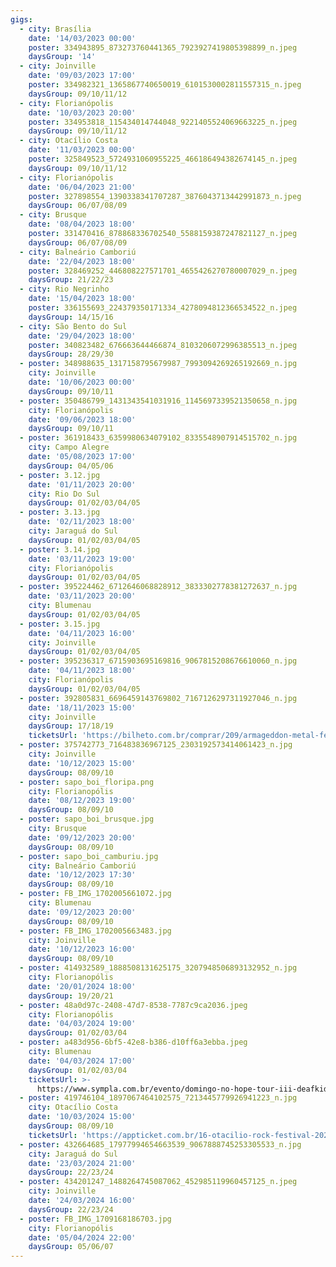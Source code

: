 ```yaml
---
gigs:
  - city: Brasília
    date: '14/03/2023 00:00'
    poster: 334943895_873273760441365_7923927419805398899_n.jpeg
    daysGroup: '14'
  - city: Joinville
    date: '09/03/2023 17:00'
    poster: 334982321_1365867740650019_6101530002811557315_n.jpeg
    daysGroup: 09/10/11/12
  - city: Florianópolis
    date: '10/03/2023 20:00'
    poster: 334953818_115434014744048_9221405524069663225_n.jpeg
    daysGroup: 09/10/11/12
  - city: Otacílio Costa
    date: '11/03/2023 00:00'
    poster: 325849523_5724931060955225_466186494382674145_n.jpeg
    daysGroup: 09/10/11/12
  - city: Florianópolis
    date: '06/04/2023 21:00'
    poster: 327898554_1390338341707287_3876043713442991873_n.jpeg
    daysGroup: 06/07/08/09
  - city: Brusque
    date: '08/04/2023 18:00'
    poster: 331470416_878868336702540_5588159387247821127_n.jpeg
    daysGroup: 06/07/08/09
  - city: Balneário Camboriú
    date: '22/04/2023 18:00'
    poster: 328469252_446808227571701_4655426270780007029_n.jpeg
    daysGroup: 21/22/23
  - city: Rio Negrinho
    date: '15/04/2023 18:00'
    poster: 336155693_224379350171334_4278094812366534522_n.jpeg
    daysGroup: 14/15/16
  - city: São Bento do Sul
    date: '29/04/2023 18:00'
    poster: 340823482_676663644466874_8103206072996385513_n.jpeg
    daysGroup: 28/29/30
  - poster: 348988635_1317158795679987_7993094269265192669_n.jpg
    city: Joinville
    date: '10/06/2023 00:00'
    daysGroup: 09/10/11
  - poster: 350486799_1431343541031916_1145697339521350658_n.jpg
    city: Florianópolis
    date: '09/06/2023 18:00'
    daysGroup: 09/10/11
  - poster: 361918433_6359980634079102_8335548907914515702_n.jpg
    city: Campo Alegre
    date: '05/08/2023 17:00'
    daysGroup: 04/05/06
  - poster: 3.12.jpg
    date: '01/11/2023 20:00'
    city: Rio Do Sul
    daysGroup: 01/02/03/04/05
  - poster: 3.13.jpg
    date: '02/11/2023 18:00'
    city: Jaraguá do Sul
    daysGroup: 01/02/03/04/05
  - poster: 3.14.jpg
    date: '03/11/2023 19:00'
    city: Florianópolis
    daysGroup: 01/02/03/04/05
  - poster: 395224462_6712646068828912_3833302778381272637_n.jpg
    date: '03/11/2023 20:00'
    city: Blumenau
    daysGroup: 01/02/03/04/05
  - poster: 3.15.jpg
    date: '04/11/2023 16:00'
    city: Joinville
    daysGroup: 01/02/03/04/05
  - poster: 395236317_6715903695169816_9067815208676610060_n.jpg
    date: '04/11/2023 18:00'
    city: Florianópolis
    daysGroup: 01/02/03/04/05
  - poster: 392805831_6696459143769802_7167126297311927046_n.jpg
    date: '18/11/2023 15:00'
    city: Joinville
    daysGroup: 17/18/19
    ticketsUrl: 'https://bilheto.com.br/comprar/209/armageddon-metal-fest-2022-2023'
  - poster: 375742773_716483836967125_2303192573414061423_n.jpg
    city: Joinville
    date: '10/12/2023 15:00'
    daysGroup: 08/09/10
  - poster: sapo_boi_floripa.png
    city: Florianopólis
    date: '08/12/2023 19:00'
    daysGroup: 08/09/10
  - poster: sapo_boi_brusque.jpg
    city: Brusque
    date: '09/12/2023 20:00'
    daysGroup: 08/09/10
  - poster: sapo_boi_camburiu.jpg
    city: Balneário Camboriú
    date: '10/12/2023 17:30'
    daysGroup: 08/09/10
  - poster: FB_IMG_1702005661072.jpg
    city: Blumenau
    date: '09/12/2023 20:00'
    daysGroup: 08/09/10
  - poster: FB_IMG_1702005663483.jpg
    city: Joinville
    date: '10/12/2023 16:00'
    daysGroup: 08/09/10
  - poster: 414932589_1888508131625175_3207948506893132952_n.jpg
    city: Florianopólis
    date: '20/01/2024 18:00'
    daysGroup: 19/20/21
  - poster: 48a0d97c-2408-47d7-8538-7787c9ca2036.jpeg
    city: Florianopólis
    date: '04/03/2024 19:00'
    daysGroup: 01/02/03/04
  - poster: a483d956-6bf5-42e8-b386-d10ff6a3ebba.jpeg
    city: Blumenau
    date: '04/03/2024 17:00'
    daysGroup: 01/02/03/04
    ticketsUrl: >-
      https://www.sympla.com.br/evento/domingo-no-hope-tour-iii-deafkids-test-sp-no-ahoy/2307145
  - poster: 419746104_1897067464102575_7213445779926941223_n.jpg
    city: Otacílio Costa
    date: '10/03/2024 15:00'
    daysGroup: 08/09/10
    ticketsUrl: 'https://appticket.com.br/16-otacilio-rock-festival-2024'
  - poster: 432664685_17977994654663539_9067888745253305533_n.jpg
    city: Jaraguá do Sul
    date: '23/03/2024 21:00'
    daysGroup: 22/23/24
  - poster: 434201247_1488264745087062_452985119960457125_n.jpeg
    city: Joinville
    date: '24/03/2024 16:00'
    daysGroup: 22/23/24
  - poster: FB_IMG_1709168186703.jpg
    city: Florianopólis
    date: '05/04/2024 22:00'
    daysGroup: 05/06/07
---
```


